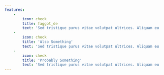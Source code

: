 ```yaml
---
features:
    -
        icon: check
        title: faggot_de
        text: 'Sed tristique purus vitae volutpat ultrices. Aliquam eu elit eget arcu commodo suscipit dolor nec nibh. Proin a ullamcorper elit, et sagittis turpis. Integer ut fermentum.'
    -
        icon: check
        title: 'Also Something'
        text: 'Sed tristique purus vitae volutpat ultrices. Aliquam eu elit eget arcu commodo suscipit dolor nec nibh. Proin a ullamcorper elit, et sagittis turpis. Integer ut fermentum.'
    -
        icon: check
        title: 'Probably Something'
        text: 'Sed tristique purus vitae volutpat ultrices. Aliquam eu elit eget arcu commodo suscipit dolor nec nibh. Proin a ullamcorper elit, et sagittis turpis. Integer ut fermentum.'
---
```



